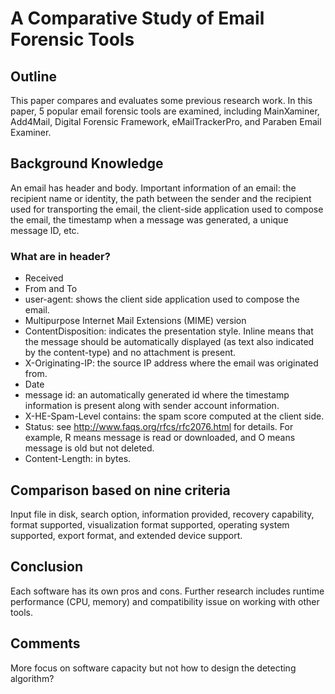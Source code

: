 # A Comparative Study of Email Forensic Tools

## Outline
This paper compares and evaluates some previous research work.
In this paper, 5 popular email forensic tools are examined, including MainXaminer, Add4Mail, Digital Forensic Framework, eMailTrackerPro, and Paraben Email Examiner.

## Background Knowledge
An email has header and body.
Important information of an email: the recipient name or identity, the path between the sender and the recipient used for transporting the email, the client-side application used to compose the email, the timestamp when a message was generated, a unique message ID, etc.

### What are in header?
- Received
- From and To
- user-agent: shows the client side application used to compose the email.
- Multipurpose Internet Mail Extensions (MIME) version
- ContentDisposition: indicates the presentation style. Inline means that the message should be automatically displayed (as text also indicated by the content-type) and no attachment is present.
- X-Originating-IP: the source IP address where the email was originated from.
- Date
- message id: an automatically generated id where the timestamp information is present along with sender account information.
- X-HE-Spam-Level contains: the spam score computed at the client side.
- Status: see http://www.faqs.org/rfcs/rfc2076.html for details. For example, R means message is read or downloaded, and O means message is old but not deleted.
- Content-Length: in bytes.

##  Comparison based on nine criteria
Input file in disk, search option, information provided, recovery capability, format supported, visualization format supported, operating system supported, export format, and extended device support.

## Conclusion
Each software has its own pros and cons. Further research includes runtime performance (CPU, memory) and compatibility issue on working with other tools.

## Comments
More focus on software capacity but not how to design the detecting algorithm?
